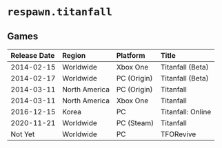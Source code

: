 # `respawn.titanfall`

## Games
| Release Date | Region | Platform | Title |
| :----------- | :----- | :------- | :---- |
| 2014-02-15 | Worldwide | Xbox One | Titanfall (Beta) |
| 2014-02-17 | Worldwide | PC (Origin) | Titanfall (Beta) |
| 2014-03-11 | North America | PC (Origin) | Titanfall |
| 2014-03-11 | North America | Xbox One | Titanfall |
| 2016-12-15 | Korea | PC | Titanfall: Online |
| 2020-11-21 | Worldwide | PC (Steam) | Titanfall |
| Not Yet | Worldwide | PC | TFORevive |
